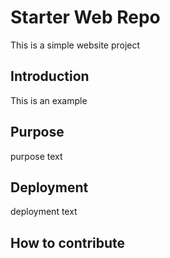 # Starter Web Repo

This is a simple website project

## Introduction

This is an example

## Purpose

purpose text

## Deployment

deployment text

## How to contribute


